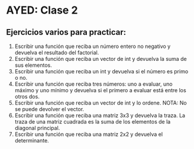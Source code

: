 # AYED: Clase 2

## Ejercicios varios para practicar:

1. Escribir una función que reciba un número entero no negativo y devuelva el resultado del factorial.
2. Escribir una función que reciba un vector de int y devuelva la suma de sus elementos.
3. Escribir una función que reciba un int y devuelva si el número es primo o no.
4. Escribir una función que reciba tres números: uno a evaluar, uno máximo y uno mínimo y devuelva si el primero a
   evaluar está entre los otros dos.
5. Escribir una función que reciba un vector de int y lo ordene. NOTA: No se puede devolver el vector.
6. Escribir una función que reciba una matriz 3x3 y devuelva la traza. La traza de una matriz cuadrada es la suma de los
   elementos de la diagonal principal.
7. Escribir una función que reciba una matriz 2x2 y devuelva el determinante.